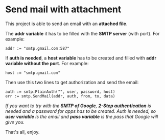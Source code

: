 # Send mail with attachment

This project is able to send an email with an **attached file**.

The **addr variable** it has to be filled with the **SMTP server** (with port). For example:

```
addr := "smtp.gmail.com:587"
```

If **auth is needed**, a **host variable** has to be created and filled with **addr variable without the port**. For example:

```
host := "smtp.gmail.com"
```

Then use this two lines to get authorization and send the email:

```
auth := smtp.PlainAuth("", user, password, host)
err := smtp.SendMail(addr, auth, from, to, data)
```

*If you want to try with the **SMTP of Google**, **2-Step authentication** is needed and a password for apps has to be created.
Auth is needed, so **user variable** is the email and **pass variable** is the pass that Google will give you.*

That's all, enjoy.
